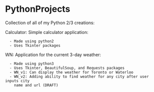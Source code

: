 # PythonProjects

Collection of all of my Python 2/3 creations:

Calculator: Simple calculator application:  

      - Made using python2  
      - Uses Tkinter packages

WN: Application for the current 3-day weather:  

      - Made using python3  
      - Uses Tkinter, BeautifulSoup, and Requests packages
      - WN_v1: Can display the weather for Toronto or Waterloo  
      - WN_v2: Adding ability to find weather for any city after user inputs city
        name and url (DRAFT)  
